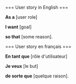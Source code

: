 === User story in English ===

**As a** [user role]

**I want** [goal]

**so that** [some reason].

=== User story en français ===

**En tant que** [rôle d'utilisateur]

**Je veux** [le but]

**de sorte que** [quelque raison].

